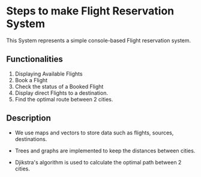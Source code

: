# Steps to make Flight Reservation System

  This System represents a simple console-based Flight reservation system.

##  Functionalities

1. Displaying Available Flights
2. Book a Flight
3. Check the status of a Booked Flight 
4. Display direct Flights to a destination.
5. Find the optimal route between 2 cities. 

##  Description 

* We use maps and vectors to store data such as flights, sources, destinations.

* Trees and graphs are implemented to keep the distances between cities.

* Djikstra's algorithm is used to calculate the optimal path between 2 cities.
